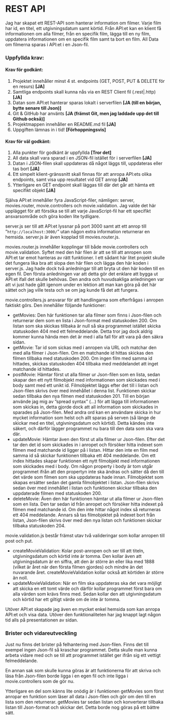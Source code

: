 # REST API
Jag har skapat ett REST-API som hanterar information om filmer. Varje film har id, en titel, ett utgivningsdatum samt körtid. Från API:et kan en klient få informationen om alla filmer, från en specifik film, lägga till en ny film, uppdatera informationen om en specifik film samt ta bort en film. All Data om filmerna sparas i API:et i en Json-fil.

### Uppfyllda krav:
#### Krav för godkänt:
1. Projektet innehåller minst 4 st. endpoints (GET, POST, PUT & DELETE för en resurs) **[JA]**
2. Samtliga endpoints skall kunna nås via en REST Client fil (.rest|.http) **[JA]**
3. Datan som API:et hanterar sparas lokalt i serverfilen **[JA (till en början, bytte senare till Json)]**
4. Git & GitHub har använts **[JA (främst Git, men jag laddade upp det till Github också)]**
5. Projektmappen innehåller en README.md fil **[JA]**
6. Uppgiften lämnas in i tid! **[Förhoppningsvis]**

#### Krav för väl godkänt:
1. Alla punkter för godkänt är uppfyllda **[Tror det]**
2. All data skall vara sparad i en JSON-fil istället för i serverfilen **[JA]**
3. Datan i JSON-filen skall uppdateras då något läggs till, uppdateras eller tas bort **[JA]**
4. Ett simpelt klient-gränssnitt skall finnas för att anropa API:ets olika endpoints, samt visa upp resultatet vid GET anrop **[JA]**
5. Ytterligare en GET endpoint skall läggas till där det går att hämta ett specifikt objekt **[JA]**

Själva API:et innehåller fyra JavaScript-filer, nämligen: server, movies.router, movie.controllers och movie.validation. Jag valde det här upplägget för att försöka se till att varje JavaScript-fil har ett specifikt ansvarsområde och göra koden lite tydligare. 

server.js ser till att API:et lyssnar på port 3000 samt att ett anrop till ”`http://localhost:3000/`” utan någon extra information returnerar en hemsida. server.js är även kopplad till movies.router.js.

movies.router.js innehåller kopplingar till både movie.controllers och movie.validation. Syftet med den här filen är att se till att anropen som API:et tar emot hanteras av rätt funktioner. I ett sådant här litet projekt skulle det fungera lika bra att slopa den här filen och lägga den här koden i server.js. Jag hade dock två anledningar till att bryta ut den här koden till en egen fil. Den första anledningen var att detta gör det enklare att bygga ut API:et ifall det skulle behövas. Den andra och huvudsakliga anledningen var att vi just hade gått igenom under en lektion att man kan göra på det här sättet och jag ville testa och se om jag kunde få det att fungera.

movie.controllers.js ansvarar för att handlingarna som efterfrågas i anropen faktiskt görs. Den innehåller följande funktioner:
* getMovies: Den här funktionen tar alla filmer som finns i Json-filen och returnerar dem som en lista i Json-format med statuskoden 200. Om listan som ska skickas tillbaka är null så ska programmet istället skicka statuskoden 404 med ett felmeddelande. Detta tror jag dock aldrig kommer kunna hända men det är med i alla fall för att vara på den säkra sidan.
* getMovie: Tar id som sickas med i anropen via URL och matchar den med alla filmer i Json-filen. Om en matchande id hittas skickas den filmen tillbaka med statuskoden 200. Om ingen film med samma id hittades, skickas statuskoden 404 tillbaka med meddelandet att inget matchande id hittades. 
* postMovie: Hämtar först ut alla filmer ur Json-filen som en lista, sedan skapar den ett nytt filmobjekt med informationen som skickades med i body samt med ett unikt id. Filmobjektet läggs efter det till i listan och Json-filen skrivs över med innehållet i denna list. Funktionen skickar sedan tillbaka den nya filmen med statuskoden 201. Till en början använde jag mig av ”spread syntax” (…) för att lägga till informationen som skickas in, detta gjorde dock att all information som skickades in sparades på Json-filen. Med andra ord kan en användare skicka in hur mycket information som helst och allt sparas på serven (så länge de skickar med en titel, utgivningsdatum och körtid). Detta kändes inte säkert, och därför lägger programmet nu bara till den data som ska vara där.
* updateMovie: Hämtar även den först ut alla filmer ur Json-filen. Efter det tar den det id som skickades in i anropet och försöker hitta indexet som filmen med matchande id ligger på i listan. Hittar den inte en film med samma id så skickar funktionen tillbaka ett 404 meddelande. Om ett index hittades skapar funktionen ett nytt filmobjekt med informationen som skickades med i body. Om någon property i body är tom utgår programmet ifrån att den propertyn inte ska ändras och sätter då den till det värde som filmen som ska uppdateras hade innan. Filmobjektet som skapas ersätter sedan det gamla filmobjektet i listan. Json-filen skrivs sedan över med innehållet i listan och funktionen skickar tillbaka den uppdaterade filmen med statuskoden 200.
* deleteMovie: Även den här funktionen hämtar ut alla filmer ur Json-filen som en lista. Den tar sedan id från anropet och försöker hitta indexet på filmen med matchande id. Om den inte hittar något index så returneras ett 404 meddelande. Annars så tas filmobjektet på indexet bort från listan, Json-filen skrivs över med den nya listan och funktionen skickar tillbaka statuskoden 204. 

movie.validation.js består främst utav två valideringar som kollar anropen till post och put.
* createMovieValidation: Kolar post-anropen och ser till att titeln, utgivningsdatum och körtid inte är tomma. Den kollar även att utgivningsdatum är en siffra, att den är större än eller lika med 1888 (vilket är året när den första filmen gjordes) och mindre än det nuvarande året. createMovieValidation kollar också att körtiden är större än noll.
* updateMovieValidation: När en film ska uppdateras ska det vara möjligt att skicka en ett tomt värde och därför kollar programmet först bara om alla värden som krävs finns med. Sedan kollar den att utgivningsdatum och körtid har ett giltigt värde om de inte är tomma.

Utöver API:et skapade jag även en mycket enkel hemsida som kan anropa API:et och visa data. Utöver den funktionaliteten har jag knappt lagt någon tid alls på presentationen av sidan.

### Brister och vidareutveckling
Just nu finns det brister på felhantering med Json-filen. Finns det till exempel ingen Json-fil så kraschar programmet. Detta skulle man kunna arbeta vidare med och se till att programmet istället ger ifrån sig ett vettigt felmeddelande.

En annan sak som skulle kunna göras är att funktionerna för att skriva och läsa från Json-filen borde ligga i en egen fil och inte ligga i movie.controllers som de gör nu. 

Ytterligare en del som känns lite onödig är i funktionen getMovies som först anropar en funktion som läser all data i Json-filen och gör om den till en lista som den returnerar. getMovies tar sedan listan och konverterar tillbaka listan till Json-format och skickar det. Detta borde nog göras på ett bättre sätt. 
